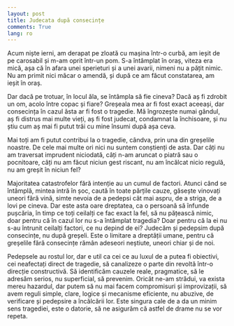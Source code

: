 ```yaml
---
layout: post
title: Judecata după consecințe
comments: True
lang: ro
---
```


Acum niște ierni, am derapat pe zloată cu mașina într-o curbă, am ieșit de pe carosabil și m-am oprit într-un pom. S-a întâmplat în oraș, viteza era mică, așa că în afara unei sperieturi și a unei avarii, nimeni nu a pățit nimic. Nu am primit nici măcar o amendă, și după ce am făcut constatarea, am ieșit în oraș.

<!--more-->

Dar dacă pe trotuar, în locul ăla, se întâmpla să fie cineva? Dacă aș fi zdrobit un om, acolo între copac și fiare? Greșeala mea ar fi fost exact aceeași, dar consecința în cazul ăsta ar fi fost o tragedie. Mă îngrozește numai gândul, aș fi distrus mai multe vieți, aș fi fost judecat, condamnat la închisoare, și nu știu cum aș mai fi putut trăi cu mine însumi după așa ceva.

Mai toți am fi putut contribui la o tragedie, cândva, prin una din greșelile noastre. De cele mai multe ori nici nu suntem conștienți de asta. Dar câți nu am traversat imprudent niciodată, câți n-am aruncat o piatră sau o pocnitoare, câți nu am făcut niciun gest riscant, nu am încălcat nicio regulă, nu am greșit în niciun fel?

Majoritatea catastrofelor fără intenție au un cumul de factori. Atunci când se întâmplă, mintea intră în șoc, caută în toate părțile cauze, găsește vinovați uneori fără vină, simte nevoia de a pedepsi cât mai aspru, de a striga, de a lovi pe cineva. Dar este asta oare dreptatea, ca o persoană să înfunde pușcăria, în timp ce toți ceilalți ce fac exact la fel, să nu pățească nimic, doar pentru că în cazul lor nu s-a întâmplat tragedia? Doar pentru că la ei nu s-au întrunit ceilalți factori, ce nu depind de ei? Judecăm și pedepsim după consecințe, nu după greșeli. Este o limitare a dreptății umane, pentru că greșelile fără consecințe rămân adeseori neștiute, uneori chiar și de noi.

Pedepsele au rostul lor, dar e util ca cei ce au luxul de a putea fi obiectivi, cei neafectați direct de tragedie, să canalizeze o parte din revoltă într-o direcție constructivă. Să identificăm cauzele reale, pragmatice, să le adresăm serios, nu superficial, să prevenim. Oricât ne-am strădui, va exista mereu hazardul, dar putem să nu mai facem compromisuri și improvizații, să avem reguli simple, clare, logice și mecanisme eficiente, nu abuzive, de verificare și pedepsire a încălcării lor. Este singura cale de a da un minim sens tragediei, este o datorie, să ne asigurăm că astfel de drame nu se vor repeta.
